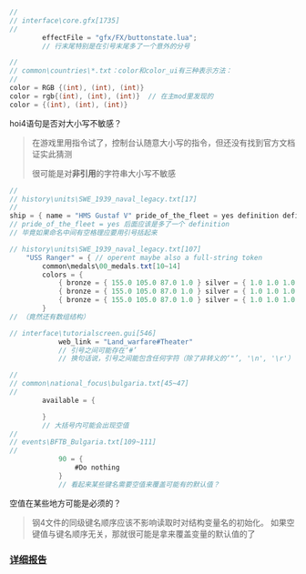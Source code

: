 ```CS
//
// interface\core.gfx[1735]
//
		effectFile = "gfx/FX/buttonstate.lua";
		// 行末尾特别是在引号末尾多了一个意外的分号
```


```CS
//
// common\countries\*.txt：color和color_ui有三种表示方法：
//
color = RGB {(int), (int), (int)} 
color = rgb{(int), (int), (int)}  // 在主mod里发现的
color = {(int), (int), (int)} 
```

hoi4语句是否对大小写不敏感？
> 在游戏里用指令试了，控制台认随意大小写的指令，但还没有找到官方文档证实此猜测
>
> 很可能是对**非引用**的字符串大小写不敏感


```CS
//
// history\units\SWE_1939_naval_legacy.txt[17]
//
ship = { name = "HMS Gustaf V" pride_of_the_fleet = yes definition definition = heavy_cruiser equipment = { heavy_cruiser_1 = { amount = 1 owner = SWE } } }
// pride_of_the_fleet = yes 后面应该是多了一个 definition
// 毕竟如果命名中间有空格理应要用引号括起来
```


```CS
// history\units\SWE_1939_naval_legacy.txt[107]
	"USS Ranger" = { // operent maybe also a full-string token
		common\medals\00_medals.txt[10~14]
		colors = {
			{ bronze = { 155.0 105.0 87.0 1.0 } silver = { 1.0 1.0 1.0 1.0 } gold = { 0.93 0.74 0.38 1.0 } }
			{ bronze = { 155.0 105.0 87.0 1.0 } silver = { 1.0 1.0 1.0 1.0 } gold = { 0.93 0.74 0.38 1.0 } }
			{ bronze = { 155.0 105.0 87.0 1.0 } silver = { 1.0 1.0 1.0 1.0 } gold = { 0.93 0.74 0.38 1.0 } }
		}
// （竟然还有数组结构）
```


```CS
// interface\tutorialscreen.gui[546]
			web_link = "Land_warfare#Theater"
			// 引号之间可能存在‘#’
			// 换句话说，引号之间能包含任何字符（除了非转义的‘"’, '\n', '\r'）
```


```CS
//
// common\national_focus\bulgaria.txt[45~47]
//
		available = {

		}
		// 大括号内可能会出现空值
//
// events\BFTB_Bulgaria.txt[109~111]
//
			90 = { 		
				#Do nothing
			}
			// 看起来某些键名需要空值来覆盖可能有的默认值？
```

空值在某些地方可能是必须的？
> 钢4文件的同级键名顺序应该不影响读取时对结构变量名的初始化。
> 如果空键值与键名顺序无关，那就很可能是拿来覆盖变量的默认值的了

### [详细报告](./summary.md)